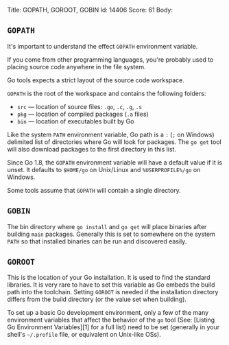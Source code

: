 Title: GOPATH, GOROOT, GOBIN
Id: 14406
Score: 61
Body:

## `GOPATH`

It's important to understand the effect `GOPATH` environment variable.

If you come from other programming languages, you're probably used to placing source code anywhere in the file system.

Go tools expects a strict layout of the source code workspace.

`GOPATH` is the root of the workspace and contains the following folders:

 - `src` — location of source files: `.go`, `.c`, `.g`, `.s`
 - `pkg` — location of compiled packages (`.a` files)
 - `bin` — location of executables built by Go

Like the system `PATH` environment variable, Go path is a `:` (`;` on Windows) delimited list of directories where Go will look for packages. The `go get` tool will also download packages to the first directory in this list.

Since Go 1.8, the `GOPATH` environment variable will have a default value if it is unset. It defaults to `$HOME/go` on Unix/Linux and `%USERPROFILE%/go` on Windows.

Some tools assume that `GOPATH` will contain a single directory.

## `GOBIN`

The bin directory where `go install` and `go get` will place binaries after building `main` packages. Generally this is set to somewhere on the system `PATH` so that installed binaries can be run and discovered easily.

## `GOROOT`

This is the location of your Go installation. It is used to find the standard libraries. It is very rare to have to set this variable as Go embeds the build path into the toolchain. Setting `GOROOT` is needed if the installation directory differs from the build directory (or the value set when building).


To set up a basic Go development environment, only a few of the many environment variables that affect the behavior of the `go` tool (See: [Listing Go Environment Variables][1] for a full list) need to be set (generally in your shell's `~/.profile` file, or equivalent on Unix-like OSs).
